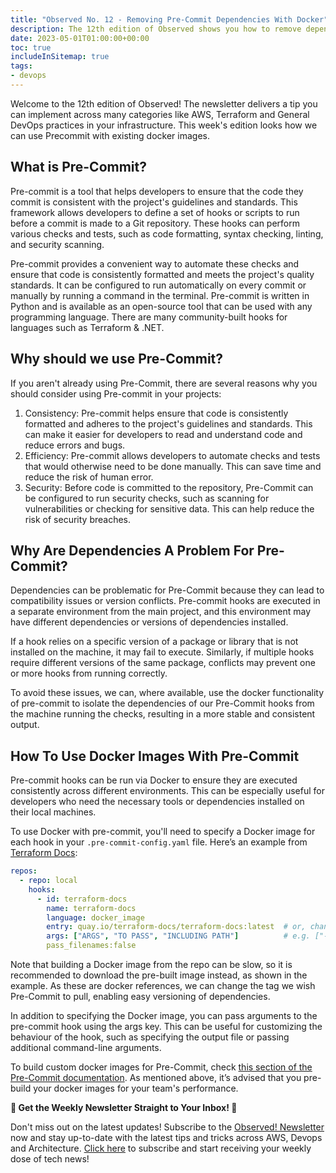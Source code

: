 ```yaml
---
title: "Observed No. 12 - Removing Pre-Commit Dependencies With Docker"
description: The 12th edition of Observed shows you how to remove dependencies when using Pre-Commit by utilizing docker images.
date: 2023-05-01T01:00:00+00:00
toc: true
includeInSitemap: true
tags:
- devops
---
```


Welcome to the 12th edition of Observed! The newsletter delivers a tip you can implement across many categories like AWS, Terraform and General DevOps practices in your infrastructure. This week's edition looks how we can use Precommit with existing docker images.

<!--more-->

## What is Pre-Commit?

Pre-commit is a tool that helps developers to ensure that the code they commit is consistent with the project's guidelines and standards. This framework allows developers to define a set of hooks or scripts to run before a commit is made to a Git repository. These hooks can perform various checks and tests, such as code formatting, syntax checking, linting, and security scanning.

Pre-commit provides a convenient way to automate these checks and ensure that code is consistently formatted and meets the project's quality standards. It can be configured to run automatically on every commit or manually by running a command in the terminal. Pre-commit is written in Python and is available as an open-source tool that can be used with any programming language. There are many community-built hooks for languages such as Terraform & .NET.

## Why should we use Pre-Commit?

If you aren't already using Pre-Commit, there are several reasons why you should consider using Pre-commit in your projects:

1. Consistency: Pre-commit helps ensure that code is consistently formatted and adheres to the project's guidelines and standards. This can make it easier for developers to read and understand code and reduce errors and bugs.
1. Efficiency: Pre-commit allows developers to automate checks and tests that would otherwise need to be done manually. This can save time and reduce the risk of human error.
1. Security: Before code is committed to the repository, Pre-Commit can be configured to run security checks, such as scanning for vulnerabilities or checking for sensitive data. This can help reduce the risk of security breaches.

## Why Are Dependencies A Problem For Pre-Commit?

Dependencies can be problematic for Pre-Commit because they can lead to compatibility issues or version conflicts. Pre-commit hooks are executed in a separate environment from the main project, and this environment may have different dependencies or versions of dependencies installed.

If a hook relies on a specific version of a package or library that is not installed on the machine, it may fail to execute. Similarly, if multiple hooks require different versions of the same package, conflicts may prevent one or more hooks from running correctly.

To avoid these issues, we can, where available, use the docker functionality of pre-commit to isolate the dependencies of our Pre-Commit hooks from the machine running the checks, resulting in a more stable and consistent output.

## How To Use Docker Images With Pre-Commit

Pre-commit hooks can be run via Docker to ensure they are executed consistently across different environments. This can be especially useful for developers who need the necessary tools or dependencies installed on their local machines.

To use Docker with pre-commit, you'll need to specify a Docker image for each hook in your `.pre-commit-config.yaml` file. Here’s an example from [Terraform Docs](https://terraform-docs.io/how-to/pre-commit-hooks/):

```yaml
repos:
  - repo: local
    hooks:
      - id: terraform-docs
        name: terraform-docs
        language: docker_image
        entry: quay.io/terraform-docs/terraform-docs:latest  # or, change latest to pin to a specific version
        args: ["ARGS", "TO PASS", "INCLUDING PATH"]          # e.g. ["--output-file", "README.md", "./mymodule/path"]
        pass_filenames:false
```

Note that building a Docker image from the repo can be slow, so it is recommended to download the pre-built image instead, as shown in the example. As these are docker references, we can change the tag we wish Pre-Commit to pull, enabling easy versioning of dependencies.

In addition to specifying the Docker image, you can pass arguments to the pre-commit hook using the args key. This can be useful for customizing the behaviour of the hook, such as specifying the output file or passing additional command-line arguments.

To build custom docker images for Pre-Commit, check [this section of the Pre-Commit documentation](https://pre-commit.com/index.html#docker). As mentioned above, it’s advised that you pre-build your docker images for your team's performance.

**📣 Get the Weekly Newsletter Straight to Your Inbox! 📣**

Don't miss out on the latest updates! Subscribe to the [Observed! Newsletter](https://news.codewithstu.tv) now and stay up-to-date with the latest tips and tricks across AWS, Devops and Architecture. [Click here](https://news.codewithstu.tv) to subscribe and start receiving your weekly dose of tech news!
